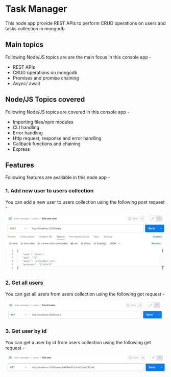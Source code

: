 # Task Manager

This node app provide REST APIs to perform CRUD operations on users and tasks collection in mongodb.

## Main topics

Following Node/JS topics are are the main focus in this console app - 

- REST APIs
- CRUD operations on mongodb
- Promises and promise chaining
- Async/ await

## Node/JS Topics covered

Following Node/JS topics are covered in this console app - 

- Importing files/npm modules
- CLI handling
- Error handling
- Http request, response and error handling
- Callback functions and chaining
- Express

## Features
Following features are available in this node app - 

### 1. Add new user to users collection
You can add a new user to users collection using the following post request - 

![Request for adding new user](./photos-for-readme/add-new-user.jpg)

### 2. Get all users
You can get all users from users collection using the following get request - 

![Request for getting all users](./photos-for-readme/get-all-users.jpg)

### 3. Get user by id
You can get a user by id from users collection using the following get request - 

![Request for getting user by id](./photos-for-readme/get-user.jpg)